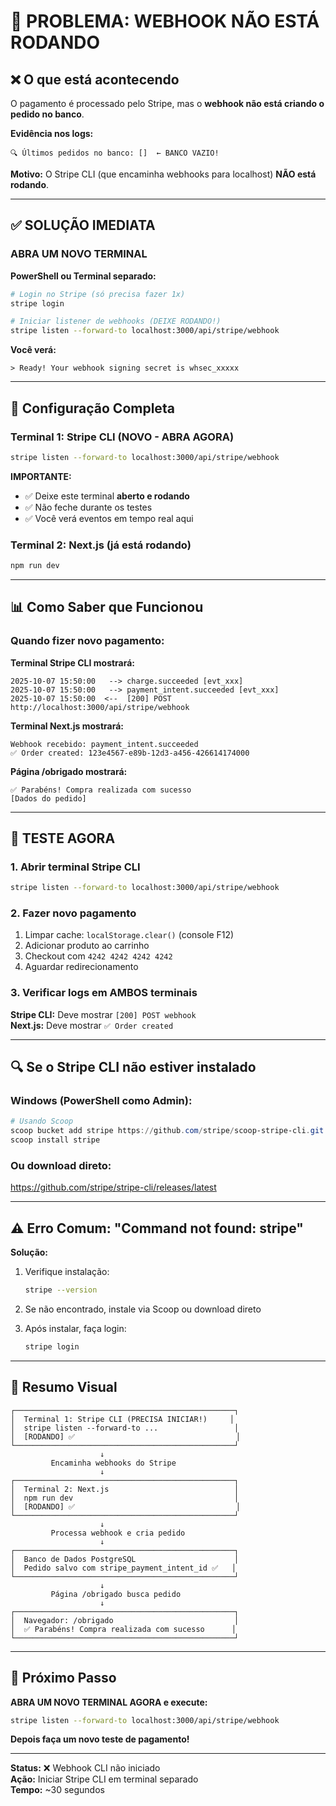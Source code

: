 # 🔴 PROBLEMA: WEBHOOK NÃO ESTÁ RODANDO

## ❌ O que está acontecendo

O pagamento é processado pelo Stripe, mas o **webhook não está criando o pedido no banco**.

**Evidência nos logs:**

```
🔍 Últimos pedidos no banco: []  ← BANCO VAZIO!
```

**Motivo:**
O Stripe CLI (que encaminha webhooks para localhost) **NÃO está rodando**.

---

## ✅ SOLUÇÃO IMEDIATA

### ABRA UM NOVO TERMINAL

**PowerShell ou Terminal separado:**

```bash
# Login no Stripe (só precisa fazer 1x)
stripe login

# Iniciar listener de webhooks (DEIXE RODANDO!)
stripe listen --forward-to localhost:3000/api/stripe/webhook
```

**Você verá:**

```
> Ready! Your webhook signing secret is whsec_xxxxx
```

---

## 🔧 Configuração Completa

### Terminal 1: Stripe CLI (NOVO - ABRA AGORA)

```bash
stripe listen --forward-to localhost:3000/api/stripe/webhook
```

**IMPORTANTE:**

- ✅ Deixe este terminal **aberto e rodando**
- ✅ Não feche durante os testes
- ✅ Você verá eventos em tempo real aqui

### Terminal 2: Next.js (já está rodando)

```bash
npm run dev
```

---

## 📊 Como Saber que Funcionou

### Quando fizer novo pagamento:

**Terminal Stripe CLI mostrará:**

```
2025-10-07 15:50:00   --> charge.succeeded [evt_xxx]
2025-10-07 15:50:00   --> payment_intent.succeeded [evt_xxx]
2025-10-07 15:50:00  <--  [200] POST http://localhost:3000/api/stripe/webhook
```

**Terminal Next.js mostrará:**

```
Webhook recebido: payment_intent.succeeded
✅ Order created: 123e4567-e89b-12d3-a456-426614174000
```

**Página /obrigado mostrará:**

```
✅ Parabéns! Compra realizada com sucesso
[Dados do pedido]
```

---

## 🧪 TESTE AGORA

### 1. Abrir terminal Stripe CLI

```bash
stripe listen --forward-to localhost:3000/api/stripe/webhook
```

### 2. Fazer novo pagamento

1. Limpar cache: `localStorage.clear()` (console F12)
2. Adicionar produto ao carrinho
3. Checkout com `4242 4242 4242 4242`
4. Aguardar redirecionamento

### 3. Verificar logs em AMBOS terminais

**Stripe CLI:** Deve mostrar `[200] POST webhook`  
**Next.js:** Deve mostrar `✅ Order created`

---

## 🔍 Se o Stripe CLI não estiver instalado

### Windows (PowerShell como Admin):

```powershell
# Usando Scoop
scoop bucket add stripe https://github.com/stripe/scoop-stripe-cli.git
scoop install stripe
```

### Ou download direto:

https://github.com/stripe/stripe-cli/releases/latest

---

## ⚠️ Erro Comum: "Command not found: stripe"

**Solução:**

1. Verifique instalação:

   ```bash
   stripe --version
   ```

2. Se não encontrado, instale via Scoop ou download direto

3. Após instalar, faça login:
   ```bash
   stripe login
   ```

---

## 📝 Resumo Visual

```
┌─────────────────────────────────────────────────┐
│  Terminal 1: Stripe CLI (PRECISA INICIAR!)     │
│  stripe listen --forward-to ...                 │
│  [RODANDO] ✅                                    │
└─────────────────────────────────────────────────┘
                    ↓
         Encaminha webhooks do Stripe
                    ↓
┌─────────────────────────────────────────────────┐
│  Terminal 2: Next.js                            │
│  npm run dev                                    │
│  [RODANDO] ✅                                    │
└─────────────────────────────────────────────────┘
                    ↓
         Processa webhook e cria pedido
                    ↓
┌─────────────────────────────────────────────────┐
│  Banco de Dados PostgreSQL                      │
│  Pedido salvo com stripe_payment_intent_id ✅   │
└─────────────────────────────────────────────────┘
                    ↓
         Página /obrigado busca pedido
                    ↓
┌─────────────────────────────────────────────────┐
│  Navegador: /obrigado                           │
│  ✅ Parabéns! Compra realizada com sucesso      │
└─────────────────────────────────────────────────┘
```

---

## 🎯 Próximo Passo

**ABRA UM NOVO TERMINAL AGORA e execute:**

```bash
stripe listen --forward-to localhost:3000/api/stripe/webhook
```

**Depois faça um novo teste de pagamento!**

---

**Status:** ❌ Webhook CLI não iniciado  
**Ação:** Iniciar Stripe CLI em terminal separado  
**Tempo:** ~30 segundos
